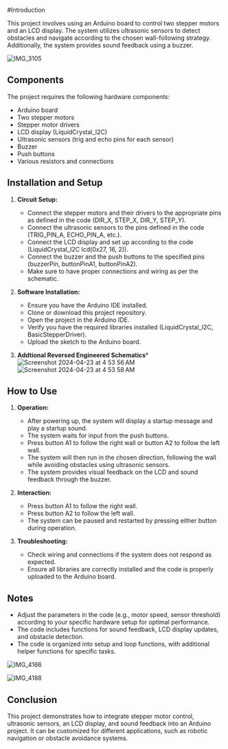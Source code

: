 

#Introduction

This project involves using an Arduino board to control two stepper motors and an LCD display. The system utilizes ultrasonic sensors to detect obstacles and navigate according to the chosen wall-following strategy. Additionally, the system provides sound feedback using a buzzer.


![IMG_3105](https://github.com/vanshksingh/WallFollower_ADV/assets/114809624/f991d2fc-c70e-4e9e-9f0d-efe2cd5b1544)

## Components

The project requires the following hardware components:
- Arduino board
- Two stepper motors
- Stepper motor drivers
- LCD display (LiquidCrystal_I2C)
- Ultrasonic sensors (trig and echo pins for each sensor)
- Buzzer
- Push buttons
- Various resistors and connections

## Installation and Setup

1. **Circuit Setup:**
   - Connect the stepper motors and their drivers to the appropriate pins as defined in the code (DIR_X, STEP_X, DIR_Y, STEP_Y).
   - Connect the ultrasonic sensors to the pins defined in the code (TRIG_PIN_A, ECHO_PIN_A, etc.).
   - Connect the LCD display and set up according to the code (LiquidCrystal_I2C lcd(0x27, 16, 2)).
   - Connect the buzzer and the push buttons to the specified pins (buzzerPin, buttonPinA1, buttonPinA2).
   - Make sure to have proper connections and wiring as per the schematic.

2. **Software Installation:**
   - Ensure you have the Arduino IDE installed.
   - Clone or download this project repository.
   - Open the project in the Arduino IDE.
   - Verify you have the required libraries installed (LiquidCrystal_I2C, BasicStepperDriver).
   - Upload the sketch to the Arduino board.

3. **Addtional Reversed Engineered Schematics***
  ![Screenshot 2024-04-23 at 4 53 56 AM](https://github.com/vanshksingh/WallFollower_ADV/assets/114809624/7cfed798-3da8-419a-8326-b5635447af45)
![Screenshot 2024-04-23 at 4 53 58 AM](https://github.com/vanshksingh/WallFollower_ADV/assets/114809624/aaeb5b35-0653-4872-8cef-1b09b5960ea5)


   


## How to Use

1. **Operation:**
   - After powering up, the system will display a startup message and play a startup sound.
   - The system waits for input from the push buttons.
   - Press button A1 to follow the right wall or button A2 to follow the left wall.
   - The system will then run in the chosen direction, following the wall while avoiding obstacles using ultrasonic sensors.
   - The system provides visual feedback on the LCD and sound feedback through the buzzer.

2. **Interaction:**
   - Press button A1 to follow the right wall.
   - Press button A2 to follow the left wall.
   - The system can be paused and restarted by pressing either button during operation.

3. **Troubleshooting:**
   - Check wiring and connections if the system does not respond as expected.
   - Ensure all libraries are correctly installed and the code is properly uploaded to the Arduino board.

## Notes

- Adjust the parameters in the code (e.g., motor speed, sensor threshold) according to your specific hardware setup for optimal performance.
- The code includes functions for sound feedback, LCD display updates, and obstacle detection.
- The code is organized into setup and loop functions, with additional helper functions for specific tasks.

![IMG_4166](https://github.com/vanshksingh/WallFollower_ADV/assets/114809624/04e58192-100e-4501-bfc2-3aa33e7aa55a)


![IMG_4188](https://github.com/vanshksingh/WallFollower_ADV/assets/114809624/0b1cea40-b62f-4f31-8c10-24049f1b713a)


## Conclusion

This project demonstrates how to integrate stepper motor control, ultrasonic sensors, an LCD display, and sound feedback into an Arduino project. It can be customized for different applications, such as robotic navigation or obstacle avoidance systems.
